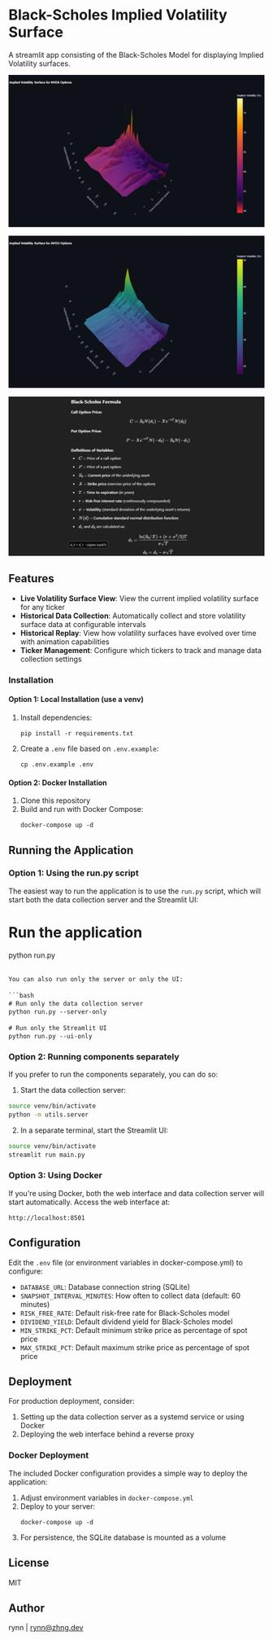 # Black-Scholes Implied Volatility Surface 
A streamlit app consisting of the Black-Scholes Model for displaying Implied Volatility surfaces. 

![NVIDIA Volatility Surface](img/NVDA.png)

![Broadcom Volatility Surface](img/AVGO.png)

![Black-Scholes Formula](img/formula.png)

## Features

- **Live Volatility Surface View**: View the current implied volatility surface for any ticker
- **Historical Data Collection**: Automatically collect and store volatility surface data at configurable intervals
- **Historical Replay**: View how volatility surfaces have evolved over time with animation capabilities
- **Ticker Management**: Configure which tickers to track and manage data collection settings


### Installation

#### Option 1: Local Installation (use a venv)

1. Install dependencies:
   ```
   pip install -r requirements.txt
   ```
2. Create a `.env` file based on `.env.example`:
   ```
   cp .env.example .env
   ```

#### Option 2: Docker Installation

1. Clone this repository
2. Build and run with Docker Compose:
   ```
   docker-compose up -d
   ```

## Running the Application

### Option 1: Using the run.py script 

The easiest way to run the application is to use the `run.py` script, which will start both the data collection server and the Streamlit UI:

# Run the application
python run.py
```

You can also run only the server or only the UI:

```bash
# Run only the data collection server
python run.py --server-only

# Run only the Streamlit UI
python run.py --ui-only
```

### Option 2: Running components separately

If you prefer to run the components separately, you can do so:

1. Start the data collection server:
```bash
source venv/bin/activate
python -m utils.server
```

2. In a separate terminal, start the Streamlit UI:
```bash
source venv/bin/activate
streamlit run main.py
```

### Option 3: Using Docker

If you're using Docker, both the web interface and data collection server will start automatically. Access the web interface at:

```
http://localhost:8501
```

## Configuration

Edit the `.env` file (or environment variables in docker-compose.yml) to configure:

- `DATABASE_URL`: Database connection string (SQLite)
- `SNAPSHOT_INTERVAL_MINUTES`: How often to collect data (default: 60 minutes)
- `RISK_FREE_RATE`: Default risk-free rate for Black-Scholes model
- `DIVIDEND_YIELD`: Default dividend yield for Black-Scholes model
- `MIN_STRIKE_PCT`: Default minimum strike price as percentage of spot price
- `MAX_STRIKE_PCT`: Default maximum strike price as percentage of spot price


## Deployment

For production deployment, consider:

1. Setting up the data collection server as a systemd service or using Docker
2. Deploying the web interface behind a reverse proxy

### Docker Deployment

The included Docker configuration provides a simple way to deploy the application:

1. Adjust environment variables in `docker-compose.yml`
2. Deploy to your server:
   ```
   docker-compose up -d
   ```
3. For persistence, the SQLite database is mounted as a volume

## License

MIT

## Author

rynn | rynn@zhng.dev 
